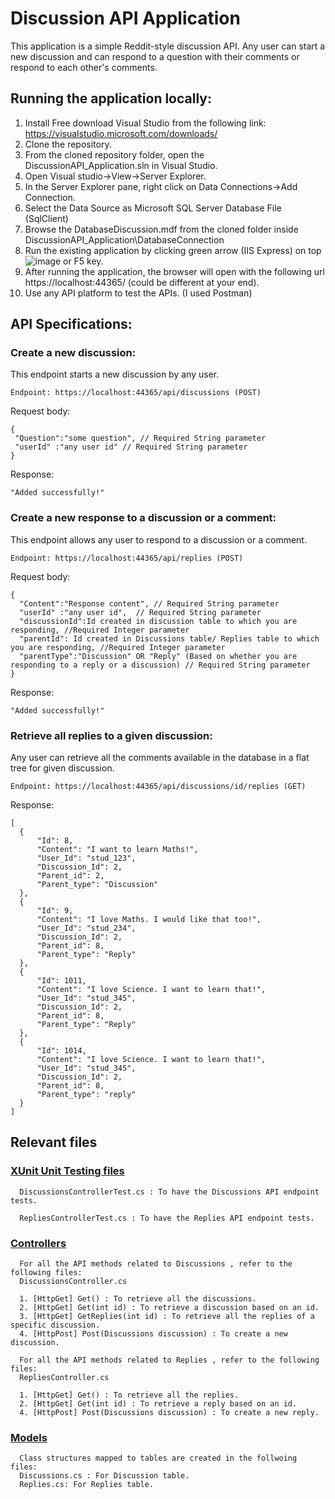 # Discussion API Application
  This application is a simple Reddit-style discussion API. Any user can start a new discussion and can respond to a question with their comments or respond to each     other's comments.
## Running the application locally:
1. Install Free download Visual Studio from the following link:
   https://visualstudio.microsoft.com/downloads/
2. Clone the repository.
3. From the cloned repository folder, open the DiscussionAPI_Application.sln in Visual Studio.
4. Open Visual studio->View->Server Explorer.
5. In the Server Explorer pane, right click on Data Connections->Add Connection.
6. Select the Data Source as Microsoft SQL Server Database File (SqlClient)
7. Browse the DatabaseDiscussion.mdf from the cloned folder inside DiscussionAPI_Application\DatabaseConnection
8. Run the existing application by clicking green arrow (IIS Express) on top ![image](https://user-images.githubusercontent.com/72108347/171019990-e66cf4e9-b9dd-4397-9092-75bef40b287b.png) or F5 key.
9. After running the application, the browser will open with the following url https://localhost:44365/ (could be different at your end).
10. Use any API platform to test the APIs. (I used Postman)


## API Specifications:
### Create a new discussion:
   This endpoint starts a new discussion by any user.
   
   ```
   Endpoint: https://localhost:44365/api/discussions (POST)
   ```
   
   Request body:
   ```
   {
    "Question":"some question", // Required String parameter
    "userId" :"any user id" // Required String parameter
   }
   ```
   
   Response:
   ```
   "Added successfully!"
   ```

 ### Create a new response to a discussion or a comment:
 This endpoint allows any user to respond to a discussion or a comment.
 ```
 Endpoint: https://localhost:44365/api/replies (POST)
 ```
 
 Request body:
```
{
  "Content":"Response content", // Required String parameter
  "userId" :"any user id",  // Required String parameter
  "discussionId":Id created in discussion table to which you are responding, //Required Integer parameter
  "parentId": Id created in Discussions table/ Replies table to which you are responding, //Required Integer parameter
  "parentType":"Discussion" OR "Reply" (Based on whether you are responding to a reply or a discussion) // Required String parameter
}
```

Response:
```
"Added successfully!"
```

  ### Retrieve all replies to a given discussion:
  Any user can retrieve all the comments available in the database in a flat tree for given discussion.
  ```
  Endpoint: https://localhost:44365/api/discussions/id/replies (GET)
  ```
  
  Response:
  ```
[
    {
        "Id": 8,
        "Content": "I want to learn Maths!",
        "User_Id": "stud_123",
        "Discussion_Id": 2,
        "Parent_id": 2,
        "Parent_type": "Discussion"
    },
    {
        "Id": 9,
        "Content": "I love Maths. I would like that too!",
        "User_Id": "stud_234",
        "Discussion_Id": 2,
        "Parent_id": 8,
        "Parent_type": "Reply"
    },
    {
        "Id": 1011,
        "Content": "I love Science. I want to learn that!",
        "User_Id": "stud_345",
        "Discussion_Id": 2,
        "Parent_id": 8,
        "Parent_type": "Reply"
    },
    {
        "Id": 1014,
        "Content": "I love Science. I want to learn that!",
        "User_Id": "stud_345",
        "Discussion_Id": 2,
        "Parent_id": 8,
        "Parent_type": "reply"
    }
]
  ```

## Relevant files
### [XUnit Unit Testing files](https://github.com/ApurvaB17/DiscussionAPI_Application/tree/master/DiscussionsAPI_UnitTest)
      
      DiscussionsControllerTest.cs : To have the Discussions API endpoint tests.

      RepliesControllerTest.cs : To have the Replies API endpoint tests.


### [Controllers](https://github.com/ApurvaB17/DiscussionAPI_Application/tree/master/DiscussionAPI_Application/Controllers)
      For all the API methods related to Discussions , refer to the following files:
      DiscussionsController.cs
      
      1. [HttpGet] Get() : To retrieve all the discussions.
      2. [HttpGet] Get(int id) : To retrieve a discussion based on an id.
      3. [HttpGet] GetReplies(int id) : To retrieve all the replies of a specific discussion.
      4. [HttpPost] Post(Discussions discussion) : To create a new discussion.
      
      For all the API methods related to Replies , refer to the following files:
      RepliesController.cs

      1. [HttpGet] Get() : To retrieve all the replies.
      2. [HttpGet] Get(int id) : To retrieve a reply based on an id.
      4. [HttpPost] Post(Discussions discussion) : To create a new reply.
      

### [Models](https://github.com/ApurvaB17/DiscussionAPI_Application/tree/master/DiscussionAPI_Application/Models)
      Class structures mapped to tables are created in the follwoing files:
      Discussions.cs : For Discussion table.
      Replies.cs: For Replies table.
